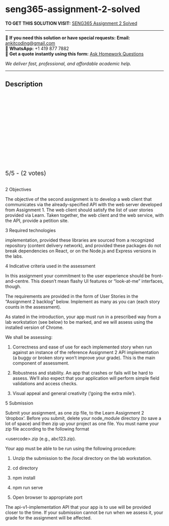 # seng365-assignment-2-solved
**TO GET THIS SOLUTION VISIT:** [SENG365 Assignment 2 Solved](https://www.ankitcodinghub.com/product/seng365-solved-2/)


---

📩 **If you need this solution or have special requests:** **Email:** ankitcoding@gmail.com  
📱 **WhatsApp:** +1 419 877 7882  
📄 **Get a quote instantly using this form:** [Ask Homework Questions](https://www.ankitcodinghub.com/services/ask-homework-questions/)

*We deliver fast, professional, and affordable academic help.*

---

<h2>Description</h2>



<div class="kk-star-ratings kksr-auto kksr-align-center kksr-valign-top" data-payload="{&quot;align&quot;:&quot;center&quot;,&quot;id&quot;:&quot;107649&quot;,&quot;slug&quot;:&quot;default&quot;,&quot;valign&quot;:&quot;top&quot;,&quot;ignore&quot;:&quot;&quot;,&quot;reference&quot;:&quot;auto&quot;,&quot;class&quot;:&quot;&quot;,&quot;count&quot;:&quot;2&quot;,&quot;legendonly&quot;:&quot;&quot;,&quot;readonly&quot;:&quot;&quot;,&quot;score&quot;:&quot;5&quot;,&quot;starsonly&quot;:&quot;&quot;,&quot;best&quot;:&quot;5&quot;,&quot;gap&quot;:&quot;4&quot;,&quot;greet&quot;:&quot;Rate this product&quot;,&quot;legend&quot;:&quot;5\/5 - (2 votes)&quot;,&quot;size&quot;:&quot;24&quot;,&quot;title&quot;:&quot;SENG365 Assignment 2 Solved&quot;,&quot;width&quot;:&quot;138&quot;,&quot;_legend&quot;:&quot;{score}\/{best} - ({count} {votes})&quot;,&quot;font_factor&quot;:&quot;1.25&quot;}">

<div class="kksr-stars">

<div class="kksr-stars-inactive">
            <div class="kksr-star" data-star="1" style="padding-right: 4px">


<div class="kksr-icon" style="width: 24px; height: 24px;"></div>
        </div>
            <div class="kksr-star" data-star="2" style="padding-right: 4px">


<div class="kksr-icon" style="width: 24px; height: 24px;"></div>
        </div>
            <div class="kksr-star" data-star="3" style="padding-right: 4px">


<div class="kksr-icon" style="width: 24px; height: 24px;"></div>
        </div>
            <div class="kksr-star" data-star="4" style="padding-right: 4px">


<div class="kksr-icon" style="width: 24px; height: 24px;"></div>
        </div>
            <div class="kksr-star" data-star="5" style="padding-right: 4px">


<div class="kksr-icon" style="width: 24px; height: 24px;"></div>
        </div>
    </div>

<div class="kksr-stars-active" style="width: 138px;">
            <div class="kksr-star" style="padding-right: 4px">


<div class="kksr-icon" style="width: 24px; height: 24px;"></div>
        </div>
            <div class="kksr-star" style="padding-right: 4px">


<div class="kksr-icon" style="width: 24px; height: 24px;"></div>
        </div>
            <div class="kksr-star" style="padding-right: 4px">


<div class="kksr-icon" style="width: 24px; height: 24px;"></div>
        </div>
            <div class="kksr-star" style="padding-right: 4px">


<div class="kksr-icon" style="width: 24px; height: 24px;"></div>
        </div>
            <div class="kksr-star" style="padding-right: 4px">


<div class="kksr-icon" style="width: 24px; height: 24px;"></div>
        </div>
    </div>
</div>


<div class="kksr-legend" style="font-size: 19.2px;">
            5/5 - (2 votes)    </div>
    </div>
&nbsp;

2 Objectives

The objective of the second assignment is to develop a web client that communicates via the already-specified API with the web server developed from Assignment 1. The web client should satisfy the list of user stories provided via Learn. Taken together, the web client and the web service, with the API, provide a petition site.

3 Required technologies

implementation, provided these libraries are sourced from a recognized repository (content delivery network), and provided these packages do not break dependencies on React, or on the Node.js and Express versions in the labs.

4 Indicative criteria used in the assessment

In this assignment your commitment to the user experience should be front-and-centre. This doesn’t mean flashy UI features or “look-at-me” interfaces, though.

The requirements are provided in the form of User Stories in the “Assignment 2 backlog” below. Implement as many as you can (each story counts in the assessment).

As stated in the introduction, your app must run in a prescribed way from a lab workstation (see below) to be marked, and we will assess using the installed version of Chrome.

We shall be assessing:

1. Correctness and ease of use for each implemented story when run against an instance of the reference Assignment 2 API implementation (a buggy or broken story won’t improve your grade). This is the main component of assessment.

2. Robustness and stability. An app that crashes or fails will be hard to assess. We’ll also expect that your application will perform simple field validations and access checks.

3. Visual appeal and general creativity (‘going the extra mile’).

5 Submission

Submit your assignment, as one zip file, to the Learn Assignment 2 ‘dropbox’. Before you submit, delete your node_module directory (to save a lot of space) and then zip up your project as one file. You must name your zip file according to the following format

&lt;usercode&gt;.zip (e.g., abc123.zip).

Your app must be able to be run using the following procedure:

1. Unzip the submission to the /local directory on the lab workstation.

2. cd directory

3. npm install

4. npm run serve

5. Open browser to appropriate port

The api-v1-implementation API that your app is to use will be provided closer to the time. If your submission cannot be run when we assess it, your grade for the assignment will be affected.
